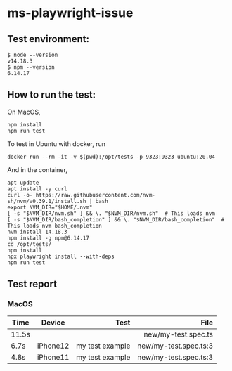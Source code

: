 # ms-playwright-issue

## Test environment:
```
$ node --version
v14.18.3
$ npm --version
6.14.17

```

## How to run the test:

On MacOS,
```
npm install
npm run test
```

To test in Ubuntu with docker, run
```
docker run --rm -it -v $(pwd):/opt/tests -p 9323:9323 ubuntu:20.04
```

And in the container,
```
apt update
apt install -y curl
curl -o- https://raw.githubusercontent.com/nvm-sh/nvm/v0.39.1/install.sh | bash
export NVM_DIR="$HOME/.nvm"
[ -s "$NVM_DIR/nvm.sh" ] && \. "$NVM_DIR/nvm.sh"  # This loads nvm
[ -s "$NVM_DIR/bash_completion" ] && \. "$NVM_DIR/bash_completion"  # This loads nvm bash_completion
nvm install 14.18.3
npm install -g npm@6.14.17
cd /opt/tests/
npm install
npx playwright install --with-deps
npm run test
```

## Test report

### MacOS
Time | Device | Test | File
| ------------- |:-------------:| -----:| --:|
11.5s | | |new/my-test.spec.ts
6.7s  | iPhone12 | my test example | new/my-test.spec.ts:3
4.8s  | iPhone11 | my test example | new/my-test.spec.ts:3
